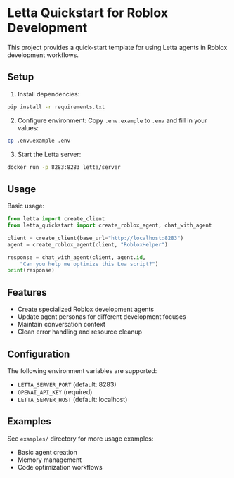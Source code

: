 # Letta Quickstart for Roblox Development

This project provides a quick-start template for using Letta agents in Roblox development workflows.

## Setup

1. Install dependencies:
```bash
pip install -r requirements.txt
```

2. Configure environment:
Copy `.env.example` to `.env` and fill in your values:
```bash
cp .env.example .env
```

3. Start the Letta server:
```bash
docker run -p 8283:8283 letta/server
```

## Usage

Basic usage:
```python
from letta import create_client
from letta_quickstart import create_roblox_agent, chat_with_agent

client = create_client(base_url="http://localhost:8283")
agent = create_roblox_agent(client, "RobloxHelper")

response = chat_with_agent(client, agent.id, 
    "Can you help me optimize this Lua script?")
print(response)
```

## Features

- Create specialized Roblox development agents
- Update agent personas for different development focuses
- Maintain conversation context
- Clean error handling and resource cleanup

## Configuration

The following environment variables are supported:
- `LETTA_SERVER_PORT` (default: 8283)
- `OPENAI_API_KEY` (required)
- `LETTA_SERVER_HOST` (default: localhost)

## Examples

See `examples/` directory for more usage examples:
- Basic agent creation
- Memory management
- Code optimization workflows 